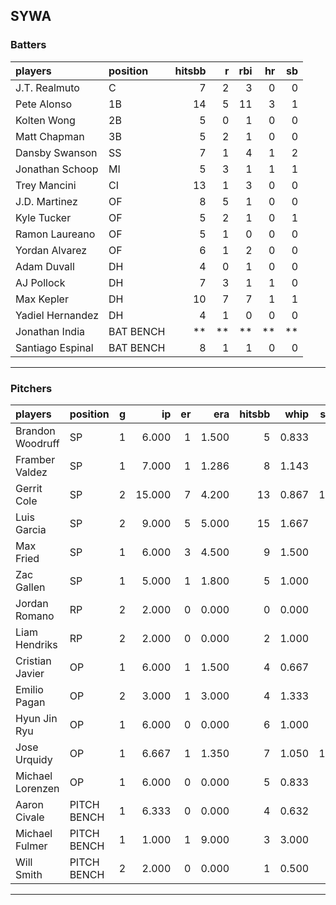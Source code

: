 ## SYWA

### Batters

 |players          |position  | hitsbb|  r| rbi| hr| sb| 
|:----------------|:---------|------:|--:|---:|--:|--:| 
|J.T. Realmuto    |C         |      7|  2|   3|  0|  0| 
|Pete Alonso      |1B        |     14|  5|  11|  3|  1| 
|Kolten Wong      |2B        |      5|  0|   1|  0|  0| 
|Matt Chapman     |3B        |      5|  2|   1|  0|  0| 
|Dansby Swanson   |SS        |      7|  1|   4|  1|  2| 
|Jonathan Schoop  |MI        |      5|  3|   1|  1|  1| 
|Trey Mancini     |CI        |     13|  1|   3|  0|  0| 
|J.D. Martinez    |OF        |      8|  5|   1|  0|  0| 
|Kyle Tucker      |OF        |      5|  2|   1|  0|  1| 
|Ramon Laureano   |OF        |      5|  1|   0|  0|  0| 
|Yordan Alvarez   |OF        |      6|  1|   2|  0|  0| 
|Adam Duvall      |DH        |      4|  0|   1|  0|  0| 
|AJ Pollock       |DH        |      7|  3|   1|  1|  0| 
|Max Kepler       |DH        |     10|  7|   7|  1|  1| 
|Yadiel Hernandez |DH        |      4|  1|   0|  0|  0| 
|Jonathan India   |BAT BENCH |     **| **|  **| **| **| 
|Santiago Espinal |BAT BENCH |      8|  1|   1|  0|  0| 

* * *

### Pitchers

 
|players          |position    |  g|     ip| er|   era| hitsbb|  whip| so|  w| sv| 
|:----------------|:-----------|--:|------:|--:|-----:|------:|-----:|--:|--:|--:| 
|Brandon Woodruff |SP          |  1|  6.000|  1| 1.500|      5| 0.833|  6|  1|  0| 
|Framber Valdez   |SP          |  1|  7.000|  1| 1.286|      8| 1.143|  7|  1|  0| 
|Gerrit Cole      |SP          |  2| 15.000|  7| 4.200|     13| 0.867| 16|  1|  0| 
|Luis Garcia      |SP          |  2|  9.000|  5| 5.000|     15| 1.667|  8|  0|  0| 
|Max Fried        |SP          |  1|  6.000|  3| 4.500|      9| 1.500|  6|  0|  0| 
|Zac Gallen       |SP          |  1|  5.000|  1| 1.800|      5| 1.000|  4|  1|  0| 
|Jordan Romano    |RP          |  2|  2.000|  0| 0.000|      0| 0.000|  3|  0|  2| 
|Liam Hendriks    |RP          |  2|  2.000|  0| 0.000|      2| 1.000|  3|  0|  2| 
|Cristian Javier  |OP          |  1|  6.000|  1| 1.500|      4| 0.667|  9|  0|  0| 
|Emilio Pagan     |OP          |  2|  3.000|  1| 3.000|      4| 1.333|  5|  1|  1| 
|Hyun Jin Ryu     |OP          |  1|  6.000|  0| 0.000|      6| 1.000|  3|  1|  0| 
|Jose Urquidy     |OP          |  1|  6.667|  1| 1.350|      7| 1.050| 10|  1|  0| 
|Michael Lorenzen |OP          |  1|  6.000|  0| 0.000|      5| 0.833|  5|  1|  0| 
|Aaron Civale     |PITCH BENCH |  1|  6.333|  0| 0.000|      4| 0.632|  3|  1|  0| 
|Michael Fulmer   |PITCH BENCH |  1|  1.000|  1| 9.000|      3| 3.000|  0|  0|  0| 
|Will Smith       |PITCH BENCH |  2|  2.000|  0| 0.000|      1| 0.500|  3|  0|  1| 


* * *


